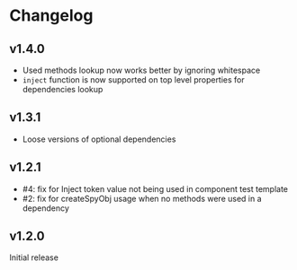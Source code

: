 # Changelog

## v1.4.0

- Used methods lookup now works better by ignoring whitespace
- `inject` function is now supported on top level properties for dependencies lookup

## v1.3.1

- Loose versions of optional dependencies

## v1.2.1

- #4: fix for Inject token value not being used in component test template
- #2: fix for createSpyObj usage when no methods were used in a dependency

## v1.2.0

Initial release